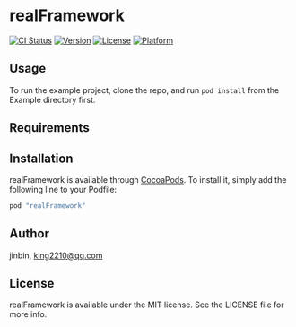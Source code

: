 # realFramework

[![CI Status](http://img.shields.io/travis/jinbin/realFramework.svg?style=flat)](https://travis-ci.org/jinbin/realFramework)
[![Version](https://img.shields.io/cocoapods/v/realFramework.svg?style=flat)](http://cocoapods.org/pods/realFramework)
[![License](https://img.shields.io/cocoapods/l/realFramework.svg?style=flat)](http://cocoapods.org/pods/realFramework)
[![Platform](https://img.shields.io/cocoapods/p/realFramework.svg?style=flat)](http://cocoapods.org/pods/realFramework)

## Usage

To run the example project, clone the repo, and run `pod install` from the Example directory first.

## Requirements

## Installation

realFramework is available through [CocoaPods](http://cocoapods.org). To install
it, simply add the following line to your Podfile:

```ruby
pod "realFramework"
```

## Author

jinbin, king2210@qq.com

## License

realFramework is available under the MIT license. See the LICENSE file for more info.
